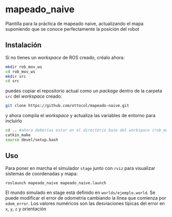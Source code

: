 # mapeado_naive

Plantilla para la práctica de mapeado naive, actualizando el mapa suponiendo que se conoce perfectamente la posición del robot

## Instalación

Si no tienes un *workspace* de ROS creado, créalo ahora:

```bash
mkdir rob_mov_ws
cd rob_mov_ws
mkdir src
cd src
```
puedes copiar el repositorio actual como un *package* dentro de la carpeta `src` del *workspace* creado:

```bash
git clone https://github.com/ottocol/mapeado-naive.git
```
y ahora compila el *workspace* y actualiza las variables de entorno para incluirlo

```bash
cd .. #ahora deberías estar en el directorio base del workspace (rob_mov_ws)
catkin_make
source devel/setup.bash
```
## Uso

Para poner en marcha el simulador `stage` junto con `rviz` para visualizar sistemas de coordenadas y mapa:

```bash
roslaunch mapeado_naive mapeado_naive.launch  
```
El mundo simulado en stage está definido en `worlds/ejemplo.world`. Se puede modificar el error de odometría cambiando la línea que comienza por `odom_error`. Los valores numéricos son las desviaciones típicas del error en `x`, `y`, `z`  y orientación
